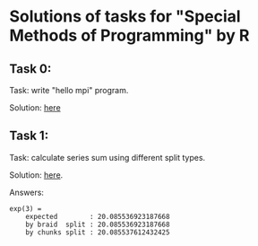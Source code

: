 # Solutions of tasks for "Special Methods of Programming" by R


## Task 0:
Task: write "hello mpi" program.

Solution: [here](./task0_hello_mpi/src/main.rs)


## Task 1:
Task: calculate series sum using different split types.

Solution: [here](./task1_calc_series/src/main.rs).

Answers:
```
exp(3) =
    expected        : 20.085536923187668
    by braid  split : 20.085536923187668
    by chunks split : 20.085537612432425
```

